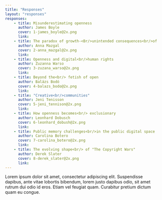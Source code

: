 ```yaml
---
title: "Responses"
layout: "responses"
responses:
    - title: Misunderestimating openness
      author: James Boyle
      cover: 1-james_boyle@2x.png
      link:
    - title: The paradox of growth-<Br/>unintended consequences<br/>of open
      author: Anna Mazgal
      cover: 2-anna_mazgal@2x.png
      link:
    - title: Openness and digital<br/>human rights
      author: Zuzanna Warso
      cover: 3-zuzana_warso@2x.png
      link:
    - title: Beyond the<br/> fetish of open
      author: Balázs Bodó
      cover: 4-balazs_bodo@2x.png
      link:
    - title: "Creative<br/>communities"
      author: Jeni Tenisson
      cover: 5-jeni_tennison@2x.png
      link: 
    - title: How openness becomes<br/> exclusionary
      author: Leonhard Dobusch
      cover: 6-leonhard_dobush@2x.png
      link:
    - title: Public memory challenges<br/>in the public digital space
      author: Carolina Botero
      cover: 7-carolina_botero@2x.png
      link:
    - title: The evolving shape<br/> of "The Copyright Wars"
      author: Derek Slater
      cover: 8-derek_slater@2x.png
      link:
---
```

Lorem ipsum dolor sit amet, consectetur adipiscing elit. Suspendisse dapibus, ante vitae lobortis bibendum, lorem justo dapibus odio, sit amet rutrum dui odio id eros. Etiam vel feugiat quam. Curabitur pretium dictum quam eu congue.